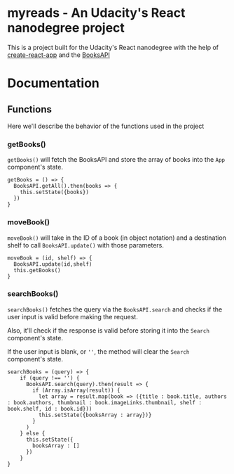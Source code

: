 # myreads - An Udacity's React nanodegree project

This is a project built for the Udacity's React nanodegree with the help of [create-react-app](https://github.com/facebookincubator/create-react-app) and the [BooksAPI](https://github.com/udacity/reactnd-project-myreads-starter)

# Documentation

## Functions

Here we'll describe the behavior of the functions used in the project


###  getBooks()

`getBooks()` will fetch the BooksAPI and store the array of books into the `App` component's state.


```
getBooks = () => {
  BooksAPI.getAll().then(books => {
    this.setState({books})
  })
}
```


### moveBook()

`moveBook()` will take in the ID of a book (in object notation) and a destination shelf to call `BooksAPI.update()` with those parameters.


```
moveBook = (id, shelf) => {
  BooksAPI.update(id,shelf)
  this.getBooks()
}
```


### searchBooks()

`searchBooks()` fetches the query via the `BooksAPI.search` and checks if the user input is valid before making the request.

Also, it'll check if the response is valid before storing it into the `Search` component's state.

If the user input is blank, or `''`, the method will clear the `Search` component's state.

```
searchBooks = (query) => {
    if (query !== '') {
      BooksAPI.search(query).then(result => {
        if (Array.isArray(result)) {
          let array = result.map(book => ({title : book.title, authors : book.authors, thumbnail : book.imageLinks.thumbnail, shelf : book.shelf, id : book.id}))
          this.setState({booksArray : array})}
        }
      )
    } else {
      this.setState({
        booksArray : []
      })
    }
}
```
